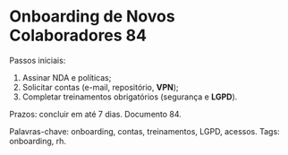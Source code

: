 # Onboarding de Novos Colaboradores 84

Passos iniciais:
1. Assinar NDA e políticas;
2. Solicitar contas (e-mail, repositório, **VPN**);
3. Completar treinamentos obrigatórios (segurança e **LGPD**).

Prazos: concluir em até 7 dias. Documento 84.

Palavras-chave: onboarding, contas, treinamentos, LGPD, acessos.
Tags: onboarding, rh.
